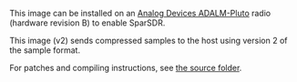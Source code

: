 This image can be installed on an [Analog Devices ADALM-Pluto](https://www.analog.com/en/design-center/evaluation-hardware-and-software/evaluation-boards-kits/ADALM-PLUTO.html)
radio (hardware revision B) to enable SparSDR.

This image (v2) sends compressed samples to the host using version 2 of the
sample format.

For patches and compiling instructions, see [the source folder](../../../fpga_src/Pluto).

